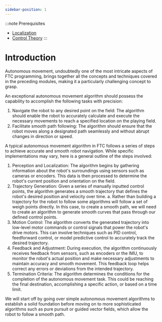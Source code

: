 ```yaml
---
sidebar-position: 1
---
```

:::note Prerequisites
* [Localization](../odo/What%20is%20Localization.md)
* [Control Theory](../category/control-theory)
:::

# Introduction

Autonomous movement, undoubtedly one of the most intricate aspects of FTC programming, brings together all the concepts and techniques covered in the preceding modules, making it a particularly challenging concept to grasp.

An exceptional autonomous movement algorithm should possess the capability to accomplish the following tasks with precision:

1. Navigate the robot to any desired point on the field: The algorithm should enable the robot to accurately calculate and execute the necessary movements to reach a specified location on the playing field.
2. Facilitate smooth path following: The algorithm should ensure that the robot moves along a designated path seamlessly and without abrupt changes in direction or speed.

A typical autonomous movement algorithm in FTC follows a series of steps to achieve accurate and smooth robot navigation. While specific implementations may vary, here is a general outline of the steps involved:

1. Perception and Localization: The algorithm begins by gathering information about the robot's surroundings using sensors such as cameras or encoders. This data is then processed to determine the robot's current position and orientation on the field.
2. Trajectory Generation: Given a series of manually inputted control points, the algorithm generates a smooth trajectory that defines the robot's desired position and velocity over time.
    a.   Rather than building a trajectory for the robot to follow some algorithms will follow a set of weigh points directly. In this case, to create a smooth path, we will need to create an algorithm to generate smooth curves that pass through our defined control points. 
3. Motion Control: The algorithm converts the generated trajectory into low-level motor commands or control signals that power the robot's drive motors. This can involve techniques such as PID control, feedforward control, or model predictive control to accurately track the desired trajectory.
4. Feedback and Adjustment: During execution, the algorithm continuously receives feedback from sensors, such as encoders or the IMU, to monitor the robot's actual position and make necessary adjustments to maintain accuracy and smooth movement. This feedback loop helps correct any errors or deviations from the intended trajectory.
5. Termination Criteria: The algorithm determines the conditions for the completion of the autonomous movement task. This could be reaching the final destination, accomplishing a specific action, or based on a time limit.

We will start off by going over simple autonomous movement algorithms to establish a solid foundation before moving on to more sophisticated algorithms such as pure pursuit or guided vector fields, which allow the robot to follow a smooth path. 


